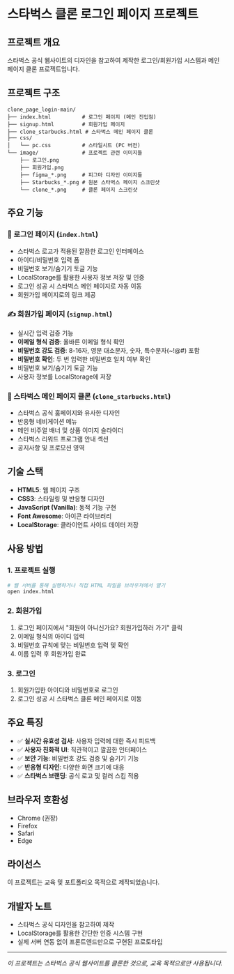 # 스타벅스 클론 로그인 페이지 프로젝트

## 프로젝트 개요
스타벅스 공식 웹사이트의 디자인을 참고하여 제작한 로그인/회원가입 시스템과 메인 페이지 클론 프로젝트입니다.

## 프로젝트 구조
```
clone_page_login-main/
├── index.html          # 로그인 페이지 (메인 진입점)
├── signup.html         # 회원가입 페이지
├── clone_starbucks.html # 스타벅스 메인 페이지 클론
├── css/
│   └── pc.css          # 스타일시트 (PC 버전)
└── image/              # 프로젝트 관련 이미지들
    ├── 로그인.png
    ├── 회원가입.png
    ├── figma_*.png     # 피그마 디자인 이미지들
    ├── Starbucks_*.png # 원본 스타벅스 페이지 스크린샷
    └── clone_*.png     # 클론 페이지 스크린샷
```

## 주요 기능

### 🔐 로그인 페이지 (`index.html`)
- 스타벅스 로고가 적용된 깔끔한 로그인 인터페이스
- 아이디/비밀번호 입력 폼
- 비밀번호 보기/숨기기 토글 기능
- LocalStorage를 활용한 사용자 정보 저장 및 인증
- 로그인 성공 시 스타벅스 메인 페이지로 자동 이동
- 회원가입 페이지로의 링크 제공

### ✍️ 회원가입 페이지 (`signup.html`)
- 실시간 입력 검증 기능
- **이메일 형식 검증**: 올바른 이메일 형식 확인
- **비밀번호 강도 검증**: 8-16자, 영문 대소문자, 숫자, 특수문자(~!@#) 포함
- **비밀번호 확인**: 두 번 입력한 비밀번호 일치 여부 확인
- 비밀번호 보기/숨기기 토글 기능
- 사용자 정보를 LocalStorage에 저장

### 🌟 스타벅스 메인 페이지 클론 (`clone_starbucks.html`)
- 스타벅스 공식 홈페이지와 유사한 디자인
- 반응형 네비게이션 메뉴
- 메인 비주얼 배너 및 상품 이미지 슬라이더
- 스타벅스 리워드 프로그램 안내 섹션
- 공지사항 및 프로모션 영역

## 기술 스택
- **HTML5**: 웹 페이지 구조
- **CSS3**: 스타일링 및 반응형 디자인
- **JavaScript (Vanilla)**: 동적 기능 구현
- **Font Awesome**: 아이콘 라이브러리
- **LocalStorage**: 클라이언트 사이드 데이터 저장

## 사용 방법

### 1. 프로젝트 실행
```bash
# 웹 서버를 통해 실행하거나 직접 HTML 파일을 브라우저에서 열기
open index.html
```

### 2. 회원가입
1. 로그인 페이지에서 "회원이 아니신가요? 회원가입하러 가기" 클릭
2. 이메일 형식의 아이디 입력
3. 비밀번호 규칙에 맞는 비밀번호 입력 및 확인
4. 이름 입력 후 회원가입 완료

### 3. 로그인
1. 회원가입한 아이디와 비밀번호로 로그인
2. 로그인 성공 시 스타벅스 클론 메인 페이지로 이동

## 주요 특징
- ✅ **실시간 유효성 검사**: 사용자 입력에 대한 즉시 피드백
- ✅ **사용자 친화적 UI**: 직관적이고 깔끔한 인터페이스
- ✅ **보안 기능**: 비밀번호 강도 검증 및 숨기기 기능
- ✅ **반응형 디자인**: 다양한 화면 크기에 대응
- ✅ **스타벅스 브랜딩**: 공식 로고 및 컬러 스킴 적용

## 브라우저 호환성
- Chrome (권장)
- Firefox
- Safari
- Edge

## 라이선스
이 프로젝트는 교육 및 포트폴리오 목적으로 제작되었습니다.

## 개발자 노트
- 스타벅스 공식 디자인을 참고하여 제작
- LocalStorage를 활용한 간단한 인증 시스템 구현
- 실제 서버 연동 없이 프론트엔드만으로 구현된 프로토타입

---
*이 프로젝트는 스타벅스 공식 웹사이트를 클론한 것으로, 교육 목적으로만 사용됩니다.* 